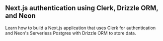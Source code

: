 ## Next.js authentication using Clerk, Drizzle ORM, and Neon
Learn how to build a Next.js application that uses Clerk for authentication and Neon's Serverless Postgres with Drizzle ORM to store data.